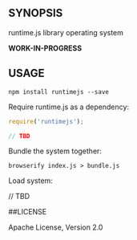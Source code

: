 ## SYNOPSIS

runtime.js library operating system

**WORK-IN-PROGRESS**

## USAGE

```
npm install runtimejs --save
```

Require runtime.js as a dependency:

```js
require('runtimejs');

// TBD
```

Bundle the system together:

```
browserify index.js > bundle.js
```

Load system:

// TBD

##LICENSE

Apache License, Version 2.0
